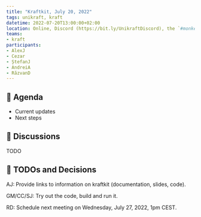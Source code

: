 ```yaml
---
title: "Kraftkit, July 20, 2022"
tags: unikraft, kraft
datetime: 2022-07-20T13:00:00+02:00
location: Online, Discord (https://bit.ly/UnikraftDiscord), the `#monkey-business` voice channel
teams:
- kraft
participants:
- AlexJ
- Cezar
- ȘtefanJ
- AndreiA
- RăzvanD
---
```


## :dart: Agenda

- Current updates
- Next steps

## :closed_book: Discussions

TODO

## :wrench: TODOs and Decisions

AJ: Provide links to information on kraftkit (documentation, slides, code).

GM/CC/SJ: Try out the code, build and run it.

RD: Schedule next meeting on Wednesday, July 27, 2022, 1pm CEST.
